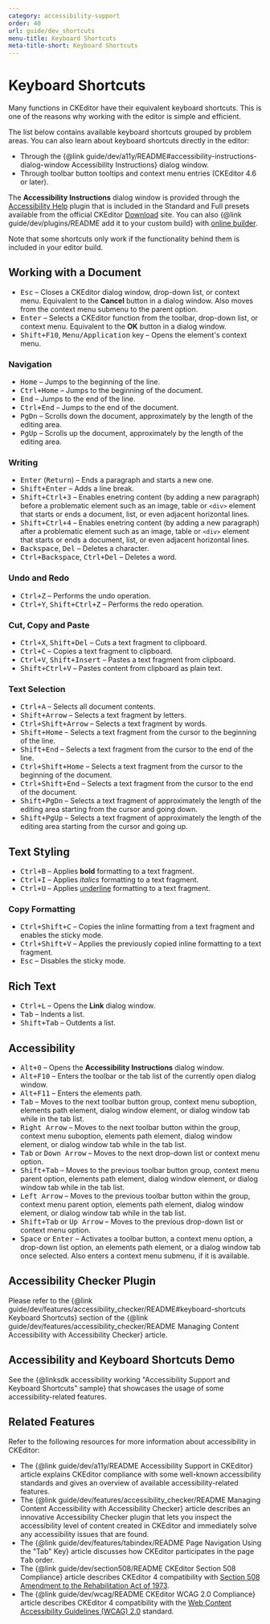 ```yaml
---
category: accessibility-support
order: 40
url: guide/dev_shortcuts
menu-title: Keyboard Shortcuts
meta-title-short: Keyboard Shortcuts
---
```

<!--
Copyright (c) 2003-2018, CKSource - Frederico Knabben. All rights reserved.
For licensing, see LICENSE.md.
-->

# Keyboard Shortcuts

Many functions in CKEditor have their equivalent keyboard shortcuts. This is one of the reasons why working with the editor is
simple and efficient.

The list below contains available keyboard shortcuts grouped by problem areas. You can also learn about keyboard shortcuts directly in the editor:

* Through the {@link guide/dev/a11y/README#accessibility-instructions-dialog-window Accessibility Instructions} dialog window.
* Through toolbar button tooltips and context menu entries (CKEditor 4.6 or later).

<info-box info="">
 <p>
 	The <strong>Accessibility Instructions</strong> dialog window is provided through the <a href="https://ckeditor.com/cke4/addon/a11yhelp">Accessibility Help</a> plugin that is included in the Standard and Full presets available from the official CKEditor <a href="https://ckeditor.com/ckeditor-4/download/">Download</a> site. You can also {@link guide/dev/plugins/README add it to your custom build} with <a href="https://ckeditor.com/cke4/builder">online builder</a>.
 </p>
 <p>
 	Note that some shortcuts only work if the functionality behind them is included in your editor build.
 </p>
</info-box>

## Working with a Document

* <kbd>Esc</kbd> &ndash; Closes a CKEditor dialog window, drop-down list, or context menu. Equivalent to the
	**Cancel** button in a dialog window. Also moves from the context menu submenu to the parent option.
* <kbd>Enter</kbd> &ndash; Selects a CKEditor function from the toolbar, drop-down list, or context menu. Equivalent to the
	**OK** button in a dialog window.
* <kbd>Shift+F10</kbd>, <kbd>Menu/Application</kbd> key &ndash; Opens the element's context menu.

### Navigation

* <kbd>Home</kbd> &ndash; Jumps to the beginning of the line.
* <kbd>Ctrl+Home</kbd> &ndash; Jumps to the beginning of the document.
* <kbd>End</kbd> &ndash; Jumps to the end of the line.
* <kbd>Ctrl+End</kbd> &ndash; Jumps to the end of the document.
* <kbd>PgDn</kbd> &ndash; Scrolls down the document, approximately by the length of the editing area.
* <kbd>PgUp</kbd> &ndash; Scrolls up the document, approximately by the length of the editing area.

### Writing

* <kbd>Enter</kbd> (<kbd>Return</kbd>) &ndash; Ends a paragraph and starts a new one.
* <kbd>Shift+Enter</kbd> &ndash; Adds a line break.
* <kbd>Shift+Ctrl+3</kbd> &ndash; Enables enetring content (by adding a new paragraph) before a problematic element such as an image, table or `<div>` element that starts or ends a document, list, or even adjacent horizontal lines.
* <kbd>Shift+Ctrl+4</kbd> &ndash; Enables enetring content (by adding a new paragraph) after a problematic element such as an image, table or `<div>` element that starts or ends a document, list, or even adjacent horizontal lines.
* <kbd>Backspace</kbd>, <kbd>Del</kbd> &ndash; Deletes a character.
* <kbd>Ctrl+Backspace</kbd>, <kbd>Ctrl+Del</kbd> &ndash; Deletes a word.

### Undo and Redo

* <kbd>Ctrl+Z</kbd> &ndash; Performs the undo operation.
* <kbd>Ctrl+Y</kbd>, <kbd>Shift+Ctrl+Z</kbd> &ndash; Performs the redo operation.

### Cut, Copy and Paste

* <kbd>Ctrl+X</kbd>, <kbd>Shift+Del</kbd> &ndash; Cuts a text fragment to clipboard.
* <kbd>Ctrl+C</kbd> &ndash; Copies a text fragment to clipboard.
* <kbd>Ctrl+V</kbd>, <kbd>Shift+Insert</kbd> &ndash; Pastes a text fragment from clipboard.
* <kbd>Shift+Ctrl+V</kbd> &ndash; Pastes content from clipboard as plain text.

### Text Selection

* <kbd>Ctrl+A</kbd> &ndash; Selects all document contents.
* <kbd>Shift+Arrow</kbd> &ndash; Selects a text fragment by letters.
* <kbd>Ctrl+Shift+Arrow</kbd> &ndash; Selects a text fragment by words.
* <kbd>Shift+Home</kbd> &ndash; Selects a text fragment from the cursor to the beginning of the line.
* <kbd>Shift+End</kbd> &ndash; Selects a text fragment from the cursor to the end of the line.
* <kbd>Ctrl+Shift+Home</kbd> &ndash; Selects a text fragment from the cursor to the beginning of the document.
* <kbd>Ctrl+Shift+End</kbd> &ndash; Selects a text fragment from the cursor to the end of the document.
* <kbd>Shift+PgDn</kbd> &ndash; Selects a text fragment of approximately the length of the editing area starting from the cursor
	and going down.
* <kbd>Shift+PgUp</kbd> &ndash; Selects a text fragment of approximately the length of the editing area starting from the cursor
	and going up.

## Text Styling

* <kbd>Ctrl+B</kbd> &ndash; Applies **bold** formatting to a text fragment.
* <kbd>Ctrl+I</kbd> &ndash; Applies *italics* formatting to a text fragment.
* <kbd>Ctrl+U</kbd> &ndash; Applies <span style="text-decoration: underline;">underline</span> formatting to a text fragment.

### Copy Formatting

* <kbd>Ctrl+Shift+C</kbd> &ndash; Copies the inline formatting from a text fragment and enables the sticky mode.
* <kbd>Ctrl+Shift+V</kbd> &ndash; Applies the previously copied inline formatting to a text fragment.
* <kbd>Esc</kbd> &ndash; Disables the sticky mode.

## Rich Text

* <kbd>Ctrl+L</kbd> &ndash; Opens the **Link** dialog window.
* <kbd>Tab</kbd> &ndash; Indents a list.
* <kbd>Shift+Tab</kbd> &ndash; Outdents a list.

## Accessibility

* <kbd>Alt+0</kbd> &ndash; Opens the **Accessibility Instructions** dialog window.
* <kbd>Alt+F10</kbd> &ndash; Enters the toolbar or the tab list of the currently open dialog window.
* <kbd>Alt+F11</kbd> &ndash; Enters the elements path.
* <kbd>Tab</kbd> &ndash; Moves to the next toolbar button group, context menu suboption, elements path element,
	dialog window element, or dialog window tab while in the tab list.
* <kbd>Right Arrow</kbd> &ndash; Moves to the next toolbar button within the group, context menu suboption,
	elements path element, dialog window element, or dialog window tab while in the tab list.
* <kbd>Tab</kbd> or <kbd>Down Arrow</kbd> &ndash; Moves to the next drop-down list or context menu option.
* <kbd>Shift+Tab</kbd> &ndash; Moves to the previous toolbar button group, context  menu parent option,
    elements path element, dialog window element, or dialog window tab while in the tab list.
* <kbd>Left Arrow</kbd> &ndash; Moves to the previous toolbar button within the  group, context menu
    parent option, elements path element, dialog window element, or dialog window tab while in the tab list.
* <kbd>Shift+Tab</kbd> or <kbd>Up Arrow</kbd> &ndash; Moves to the previous drop-down list or context menu option.
* <kbd>Space</kbd> or <kbd>Enter</kbd> &ndash; Activates a toolbar button, a context menu
    option, a drop-down list option, an elements path element, or a dialog window tab once selected.
	Also enters a context menu submenu, if it is available.

## Accessibility Checker Plugin

Please refer to the {@link guide/dev/features/accessibility_checker/README#keyboard-shortcuts Keyboard Shortcuts} section of the {@link guide/dev/features/accessibility_checker/README Managing Content Accessibility with Accessibility Checker} article.

## Accessibility and Keyboard Shortcuts Demo

See the {@linksdk accessibility working "Accessibility Support and Keyboard Shortcuts" sample} that showcases the usage of some accessibility-related features.

## Related Features

Refer to the following resources for more information about accessibility in CKEditor:

* The {@link guide/dev/a11y/README Accessibility Support in CKEditor} article explains CKEditor compliance with some well-known accessibility standards and gives an overview of available accessibility-related features.
* The {@link guide/dev/features/accessibility_checker/README Managing Content Accessibility with Accessibility Checker} article describes an innovative Accessibility Checker plugin that lets you inspect the accessibility level of content created in CKEditor and immediately solve any accessibility issues that are found.
* The {@link guide/dev/features/tabindex/README Page Navigation Using the "Tab" Key} article discusses how CKEditor participates in the page <kbd>Tab</kbd> order.
* The {@link guide/dev/section508/README CKEditor Section 508 Compliance} article describes CKEditor 4 compatibility with [Section 508 Amendment to the Rehabilitation Act of 1973](http://www.state.gov/m/irm/impact/c32157.htm).
* The {@link guide/dev/wcag/README CKEditor WCAG 2.0 Compliance} article describes CKEditor 4 compatibility with the [Web Content Accessibility Guidelines (WCAG) 2.0](http://www.w3.org/TR/WCAG20/) standard.
